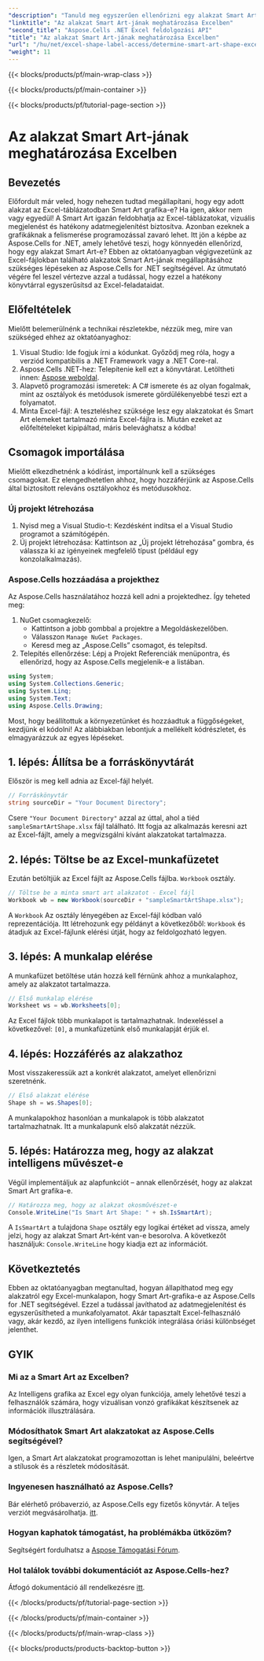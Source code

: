```yaml
---
"description": "Tanuld meg egyszerűen ellenőrizni egy alakzat Smart Art-eségét az Excelben az Aspose.Cells for .NET segítségével ezzel a lépésről lépésre szóló útmutatóval. Tökéletes az Excel-feladatok automatizálásához."
"linktitle": "Az alakzat Smart Art-jának meghatározása Excelben"
"second_title": "Aspose.Cells .NET Excel feldolgozási API"
"title": "Az alakzat Smart Art-jának meghatározása Excelben"
"url": "/hu/net/excel-shape-label-access/determine-smart-art-shape-excel/"
"weight": 11
---
```


{{< blocks/products/pf/main-wrap-class >}}

{{< blocks/products/pf/main-container >}}

{{< blocks/products/pf/tutorial-page-section >}}

# Az alakzat Smart Art-jának meghatározása Excelben

## Bevezetés
Előfordult már veled, hogy nehezen tudtad megállapítani, hogy egy adott alakzat az Excel-táblázatodban Smart Art grafika-e? Ha igen, akkor nem vagy egyedül! A Smart Art igazán feldobhatja az Excel-táblázatokat, vizuális megjelenést és hatékony adatmegjelenítést biztosítva. Azonban ezeknek a grafikáknak a felismerése programozással zavaró lehet. Itt jön a képbe az Aspose.Cells for .NET, amely lehetővé teszi, hogy könnyedén ellenőrizd, hogy egy alakzat Smart Art-e? 
Ebben az oktatóanyagban végigvezetünk az Excel-fájlokban található alakzatok Smart Art-jának megállapításához szükséges lépéseken az Aspose.Cells for .NET segítségével. Az útmutató végére fel leszel vértezve azzal a tudással, hogy ezzel a hatékony könyvtárral egyszerűsítsd az Excel-feladataidat.
## Előfeltételek
Mielőtt belemerülnénk a technikai részletekbe, nézzük meg, mire van szükséged ehhez az oktatóanyaghoz:
1. Visual Studio: Ide fogjuk írni a kódunkat. Győződj meg róla, hogy a verziód kompatibilis a .NET Framework vagy a .NET Core-ral.
2. Aspose.Cells .NET-hez: Telepítenie kell ezt a könyvtárat. Letöltheti innen: [Aspose weboldal](https://releases.aspose.com/cells/net/).
3. Alapvető programozási ismeretek: A C# ismerete és az olyan fogalmak, mint az osztályok és metódusok ismerete gördülékenyebbé teszi ezt a folyamatot.
4. Minta Excel-fájl: A teszteléshez szüksége lesz egy alakzatokat és Smart Art elemeket tartalmazó minta Excel-fájlra is.
Miután ezeket az előfeltételeket kipipáltad, máris belevághatsz a kódba!
## Csomagok importálása
Mielőtt elkezdhetnénk a kódírást, importálnunk kell a szükséges csomagokat. Ez elengedhetetlen ahhoz, hogy hozzáférjünk az Aspose.Cells által biztosított releváns osztályokhoz és metódusokhoz.
### Új projekt létrehozása
1. Nyisd meg a Visual Studio-t:
   Kezdésként indítsa el a Visual Studio programot a számítógépén.
2. Új projekt létrehozása:
   Kattintson az „Új projekt létrehozása” gombra, és válassza ki az igényeinek megfelelő típust (például egy konzolalkalmazás).
### Aspose.Cells hozzáadása a projekthez
Az Aspose.Cells használatához hozzá kell adni a projektedhez. Így teheted meg:
1. NuGet csomagkezelő:
   - Kattintson a jobb gombbal a projektre a Megoldáskezelőben.
   - Válasszon `Manage NuGet Packages`.
   - Keresd meg az „Aspose.Cells” csomagot, és telepítsd.
2. Telepítés ellenőrzése:
   Lépj a Projekt Referenciák menüpontra, és ellenőrizd, hogy az Aspose.Cells megjelenik-e a listában. 
```csharp
using System;
using System.Collections.Generic;
using System.Linq;
using System.Text;
using Aspose.Cells.Drawing;
```
Most, hogy beállítottuk a környezetünket és hozzáadtuk a függőségeket, kezdjünk el kódolni! Az alábbiakban lebontjuk a mellékelt kódrészletet, és elmagyarázzuk az egyes lépéseket.
## 1. lépés: Állítsa be a forráskönyvtárát
Először is meg kell adnia az Excel-fájl helyét.
```csharp
// Forráskönyvtár
string sourceDir = "Your Document Directory";
```
Csere `"Your Document Directory"` azzal az úttal, ahol a tiéd `sampleSmartArtShape.xlsx` fájl található. Itt fogja az alkalmazás keresni azt az Excel-fájlt, amely a megvizsgálni kívánt alakzatokat tartalmazza.
## 2. lépés: Töltse be az Excel-munkafüzetet
Ezután betöltjük az Excel fájlt az Aspose.Cells fájlba. `Workbook` osztály.
```csharp
// Töltse be a minta smart art alakzatot - Excel fájl
Workbook wb = new Workbook(sourceDir + "sampleSmartArtShape.xlsx");
```
A `Workbook` Az osztály lényegében az Excel-fájl kódban való reprezentációja. Itt létrehozunk egy példányt a következőből: `Workbook` és átadjuk az Excel-fájlunk elérési útját, hogy az feldolgozható legyen.
## 3. lépés: A munkalap elérése
A munkafüzet betöltése után hozzá kell férnünk ahhoz a munkalaphoz, amely az alakzatot tartalmazza.
```csharp
// Első munkalap elérése
Worksheet ws = wb.Worksheets[0];
```
Az Excel fájlok több munkalapot is tartalmazhatnak. Indexeléssel a következővel: `[0]`, a munkafüzetünk első munkalapját érjük el. 
## 4. lépés: Hozzáférés az alakzathoz
Most visszakeressük azt a konkrét alakzatot, amelyet ellenőrizni szeretnénk.
```csharp
// Első alakzat elérése
Shape sh = ws.Shapes[0];
```
A munkalapokhoz hasonlóan a munkalapok is több alakzatot tartalmazhatnak. Itt a munkalapunk első alakzatát nézzük. 
## 5. lépés: Határozza meg, hogy az alakzat intelligens művészet-e
Végül implementáljuk az alapfunkciót – annak ellenőrzését, hogy az alakzat Smart Art grafika-e.
```csharp
// Határozza meg, hogy az alakzat okosművészet-e
Console.WriteLine("Is Smart Art Shape: " + sh.IsSmartArt);
```
A `IsSmartArt` a tulajdona `Shape` osztály egy logikai értéket ad vissza, amely jelzi, hogy az alakzat Smart Art-ként van-e besorolva. A következőt használjuk: `Console.WriteLine` hogy kiadja ezt az információt. 
## Következtetés
Ebben az oktatóanyagban megtanultad, hogyan állapíthatod meg egy alakzatról egy Excel-munkalapon, hogy Smart Art-grafika-e az Aspose.Cells for .NET segítségével. Ezzel a tudással javíthatod az adatmegjelenítést és egyszerűsítheted a munkafolyamatot. Akár tapasztalt Excel-felhasználó vagy, akár kezdő, az ilyen intelligens funkciók integrálása óriási különbséget jelenthet. 
## GYIK
### Mi az a Smart Art az Excelben?
Az Intelligens grafika az Excel egy olyan funkciója, amely lehetővé teszi a felhasználók számára, hogy vizuálisan vonzó grafikákat készítsenek az információk illusztrálására.
### Módosíthatok Smart Art alakzatokat az Aspose.Cells segítségével?
Igen, a Smart Art alakzatokat programozottan is lehet manipulálni, beleértve a stílusok és a részletek módosítását.
### Ingyenesen használható az Aspose.Cells?
Bár elérhető próbaverzió, az Aspose.Cells egy fizetős könyvtár. A teljes verziót megvásárolhatja. [itt](https://purchase.aspose.com/buy).
### Hogyan kaphatok támogatást, ha problémákba ütközöm?
Segítségért fordulhatsz a [Aspose Támogatási Fórum](https://forum.aspose.com/c/cells/9).
### Hol találok további dokumentációt az Aspose.Cells-hez?
Átfogó dokumentáció áll rendelkezésre [itt](https://reference.aspose.com/cells/net/).

{{< /blocks/products/pf/tutorial-page-section >}}

{{< /blocks/products/pf/main-container >}}

{{< /blocks/products/pf/main-wrap-class >}}

{{< blocks/products/products-backtop-button >}}